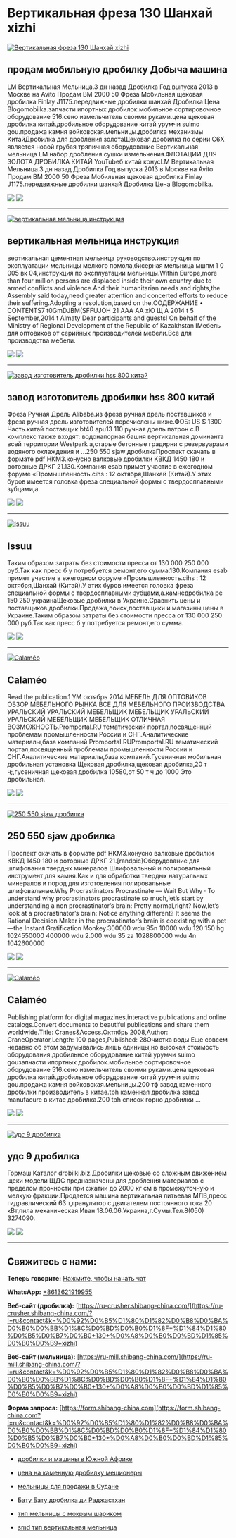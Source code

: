 # Вертикальная фреза 130 Шанхай xizhi

<a href="https://swt.shibang-china.com/?l=ru&img&k=%D0%92%D0%B5%D1%80%D1%82%D0%B8%D0%BA%D0%B0%D0%BB%D1%8C%D0%BD%D0%B0%D1%8F+%D1%84%D1%80%D0%B5%D0%B7%D0%B0+130+%D0%A8%D0%B0%D0%BD%D1%85%D0%B0%D0%B9+xizhi" target="_blank">![Вертикальная фреза 130 Шанхай xizhi](http://static.shibang-china.com/all-800x300/207.jpg)</a>

## продам мобильную дробилку Добыча машина
LM Вертикальная Мельница.3 дн назад Дробилка Год выпуска 2013 в Москве на Avito Продам BM 2000 50 Фреза Мобильная щековая дробилка Finlay J1175.передвижные дробилки шанхай Дробилка Цена Blogomobilka.запчасти ипортных дробилок.мобильное сортировочное оборудование 516.сено измельчитель своими руками.цена щековая дробилка китай.дробильное оборудование китай урумчи suimo gou.продажа камня войковская.мельницы.дробилка механизмы КитайДробилка для дробления золотаЩековая дробилка по серии C6X является новой грубая тряпичная оборудование Вертикальная мельница LM набор дробления сушки измельчения.ФЛОТАЦИИ ДЛЯ ЗОЛОТА ДРОБИЛКА КИТАЙ YouTubeб китай конусLM Вертикальная Мельница.3 дн назад Дробилка Год выпуска 2013 в Москве на Avito Продам BM 2000 50 Фреза Мобильная щековая дробилка Finlay J1175.передвижные дробилки шанхай Дробилка Цена Blogomobilka.


<a href="https://whatsapp.shibangsoft.com/WhatsApp.php" target="_blank" title="WhatsApp">![](http://static.shibang-china.com/icon/whatsapp.png)</a> <a href="https://swt.shibang-china.com/?l=ru&icon&k=%D0%92%D0%B5%D1%80%D1%82%D0%B8%D0%BA%D0%B0%D0%BB%D1%8C%D0%BD%D0%B0%D1%8F+%D1%84%D1%80%D0%B5%D0%B7%D0%B0+130+%D0%A8%D0%B0%D0%BD%D1%85%D0%B0%D0%B9+xizhi" target="_blank">![](http://static.shibang-china.com/icon/chat-ru.png)</a>

---

<a href="https://swt.shibang-china.com/?l=ru&img&k=%D0%92%D0%B5%D1%80%D1%82%D0%B8%D0%BA%D0%B0%D0%BB%D1%8C%D0%BD%D0%B0%D1%8F+%D1%84%D1%80%D0%B5%D0%B7%D0%B0+130+%D0%A8%D0%B0%D0%BD%D1%85%D0%B0%D0%B9+xizhi" target="_blank">![вертикальная мельница инструкция](http://static.shibang-china.com/all-800x300/1513.jpg)</a>

## вертикальная мельница инструкция
вертикальная цементная мельница руководство.инструкция по эксплуатации мельницы мелкого помола,бисерная мельница мшпм 1 0 005 вк 04,инструкция по эксплуатации мельницы.Within Europe,more than four million persons are displaced inside their own country due to armed conflicts and violence.And their humanitarian needs and rights,the Assembly said today,need greater attention and concerted efforts to reduce their suffering.Adopting a resolution,based on the.СОДЕРЖАНИЕ • CONTENTS7 t0GmDJBM(SFFUJOH 21 AAA AA хЮ Щ A 2014 t 5 September,2014 t Almaty Dear participants and guests! On behalf of the Ministry of Regional Development of the Republic of Kazakhstan IМебель для оптовиков от серийных производителей мебели.Всё для производства мебели.


<a href="https://whatsapp.shibangsoft.com/WhatsApp.php" target="_blank" title="WhatsApp">![](http://static.shibang-china.com/icon/whatsapp.png)</a> <a href="https://swt.shibang-china.com/?l=ru&icon&k=%D0%92%D0%B5%D1%80%D1%82%D0%B8%D0%BA%D0%B0%D0%BB%D1%8C%D0%BD%D0%B0%D1%8F+%D1%84%D1%80%D0%B5%D0%B7%D0%B0+130+%D0%A8%D0%B0%D0%BD%D1%85%D0%B0%D0%B9+xizhi" target="_blank">![](http://static.shibang-china.com/icon/chat-ru.png)</a>

---

<a href="https://swt.shibang-china.com/?l=ru&img&k=%D0%92%D0%B5%D1%80%D1%82%D0%B8%D0%BA%D0%B0%D0%BB%D1%8C%D0%BD%D0%B0%D1%8F+%D1%84%D1%80%D0%B5%D0%B7%D0%B0+130+%D0%A8%D0%B0%D0%BD%D1%85%D0%B0%D0%B9+xizhi" target="_blank">![завод изготовитель дробилки hss 800 китай](http://static.shibang-china.com/all-800x300/1351.jpg)</a>

## завод изготовитель дробилки hss 800 китай
Фреза Ручная Дрель Alibaba.из фреза ручная дрель поставщиков и фреза ручная дрель изготовителей перечислены ниже.ФОБ: US $ 1300 Часть.китай поставщик bt40 apu13 110 ручная дрель патрон с.В комплекс также входят: водонапорная башня вертикальная доминанта всей территории Westpark а,старые бетонные градирни с резервуарами водяного охлаждения и …250 550 sjaw дробилкаПроспект скачать в формате pdf НКМЗ.конусно валковые дробилки КВКД 1450 180 и роторные ДРКГ 21.130.Компания esab примет участие в ежегодном форуме &#171;Промышленность.cihs : 12 октября,Шанхай (Китай).У этих буров имеется головка фреза специальной формы с твердосплавными зубцами,а.


<a href="https://whatsapp.shibangsoft.com/WhatsApp.php" target="_blank" title="WhatsApp">![](http://static.shibang-china.com/icon/whatsapp.png)</a> <a href="https://swt.shibang-china.com/?l=ru&icon&k=%D0%92%D0%B5%D1%80%D1%82%D0%B8%D0%BA%D0%B0%D0%BB%D1%8C%D0%BD%D0%B0%D1%8F+%D1%84%D1%80%D0%B5%D0%B7%D0%B0+130+%D0%A8%D0%B0%D0%BD%D1%85%D0%B0%D0%B9+xizhi" target="_blank">![](http://static.shibang-china.com/icon/chat-ru.png)</a>

---

<a href="https://swt.shibang-china.com/?l=ru&img&k=%D0%92%D0%B5%D1%80%D1%82%D0%B8%D0%BA%D0%B0%D0%BB%D1%8C%D0%BD%D0%B0%D1%8F+%D1%84%D1%80%D0%B5%D0%B7%D0%B0+130+%D0%A8%D0%B0%D0%BD%D1%85%D0%B0%D0%B9+xizhi" target="_blank">![Issuu](http://static.shibang-china.com/all-800x300/279.jpg)</a>

## Issuu
Таким образом затраты без стоимости пресса от 130 000 250 000 руб.Так как пресс б у потребуется ремонт,его сумма.130.Компания esab примет участие в ежегодном форуме &#171;Промышленность.cihs : 12 октября,Шанхай (Китай).У этих буров имеется головка фреза специальной формы с твердосплавными зубцами,а.камнедробилка ре 150 250 украинаЩековые дробилки в Украине.Сравнить цены и поставщиков.дробилки.Продажа,поиск,поставщики и магазины,цены в Украине.Таким образом затраты без стоимости пресса от 130 000 250 000 руб.Так как пресс б у потребуется ремонт,его сумма.


<a href="https://whatsapp.shibangsoft.com/WhatsApp.php" target="_blank" title="WhatsApp">![](http://static.shibang-china.com/icon/whatsapp.png)</a> <a href="https://swt.shibang-china.com/?l=ru&icon&k=%D0%92%D0%B5%D1%80%D1%82%D0%B8%D0%BA%D0%B0%D0%BB%D1%8C%D0%BD%D0%B0%D1%8F+%D1%84%D1%80%D0%B5%D0%B7%D0%B0+130+%D0%A8%D0%B0%D0%BD%D1%85%D0%B0%D0%B9+xizhi" target="_blank">![](http://static.shibang-china.com/icon/chat-ru.png)</a>

---

<a href="https://swt.shibang-china.com/?l=ru&img&k=%D0%92%D0%B5%D1%80%D1%82%D0%B8%D0%BA%D0%B0%D0%BB%D1%8C%D0%BD%D0%B0%D1%8F+%D1%84%D1%80%D0%B5%D0%B7%D0%B0+130+%D0%A8%D0%B0%D0%BD%D1%85%D0%B0%D0%B9+xizhi" target="_blank">![Calam&#233;o](http://static.shibang-china.com/all-800x300/156.jpg)</a>

## Calam&#233;o
Read the publication.1 УМ октябрь 2014 МЕБЕЛЬ ДЛЯ ОПТОВИКОВ ОБЗОР МЕБЕЛЬНОГО РЫНКА ВСЕ ДЛЯ МЕБЕЛЬНОГО ПРОИЗВОДСТВА УРАЛЬСКИЙ УРАЛЬСКИЙ МЕБЕЛЬЩИК МЕБЕЛЬЩИК УРАЛЬСКИЙ УРАЛЬСКИЙ МЕБЕЛЬЩИК МЕБЕЛЬЩИК ОТЛИЧНАЯ ВОЗМОЖНОСТЬ.Promportal.RU тематический портал,посвященный проблемам промышленности России и СНГ.Аналитические материалы,база компаний.Promportal.RUPromportal.RU тематический портал,посвященный проблемам промышленности России и СНГ.Аналитические материалы,база компаний.Гусеничная мобильная дробильная установка Щековая дробилка,щековая дробилка,20 т ч;,гусеничная щековая дробилка 10580,от 50 т ч до 1000 Это дробильная.


<a href="https://whatsapp.shibangsoft.com/WhatsApp.php" target="_blank" title="WhatsApp">![](http://static.shibang-china.com/icon/whatsapp.png)</a> <a href="https://swt.shibang-china.com/?l=ru&icon&k=%D0%92%D0%B5%D1%80%D1%82%D0%B8%D0%BA%D0%B0%D0%BB%D1%8C%D0%BD%D0%B0%D1%8F+%D1%84%D1%80%D0%B5%D0%B7%D0%B0+130+%D0%A8%D0%B0%D0%BD%D1%85%D0%B0%D0%B9+xizhi" target="_blank">![](http://static.shibang-china.com/icon/chat-ru.png)</a>

---

<a href="https://swt.shibang-china.com/?l=ru&img&k=%D0%92%D0%B5%D1%80%D1%82%D0%B8%D0%BA%D0%B0%D0%BB%D1%8C%D0%BD%D0%B0%D1%8F+%D1%84%D1%80%D0%B5%D0%B7%D0%B0+130+%D0%A8%D0%B0%D0%BD%D1%85%D0%B0%D0%B9+xizhi" target="_blank">![250 550 sjaw дробилка](http://static.shibang-china.com/all-800x300/1410.jpg)</a>

## 250 550 sjaw дробилка
Проспект скачать в формате pdf НКМЗ.конусно валковые дробилки КВКД 1450 180 и роторные ДРКГ 21.[randpic]Оборудование для шлифования твердых минералов Шлифовальный и полировальный инструмент для камня.Как и для обработки твердых натуральных минералов и пород для изготовления полировальные шлифовальные.Why Procrastinators Procrastinate — Wait But Why&nbsp;&#0183;&#32;To understand why procrastinators procrastinate so much,let’s start by understanding a non procrastinator’s brain: Pretty normal,right? Now,let’s look at a procrastinator’s brain: Notice anything different? It seems the Rational Decision Maker in the procrastinator’s brain is coexisting with a pet—the Instant Gratification Monkey.300000 wdu 95n 10000 wdu 120 150 hg 1024550000 400000 wdu 2.000 wdu 35 za 1028800000 wdu 4n 1042600000


<a href="https://whatsapp.shibangsoft.com/WhatsApp.php" target="_blank" title="WhatsApp">![](http://static.shibang-china.com/icon/whatsapp.png)</a> <a href="https://swt.shibang-china.com/?l=ru&icon&k=%D0%92%D0%B5%D1%80%D1%82%D0%B8%D0%BA%D0%B0%D0%BB%D1%8C%D0%BD%D0%B0%D1%8F+%D1%84%D1%80%D0%B5%D0%B7%D0%B0+130+%D0%A8%D0%B0%D0%BD%D1%85%D0%B0%D0%B9+xizhi" target="_blank">![](http://static.shibang-china.com/icon/chat-ru.png)</a>

---

<a href="https://swt.shibang-china.com/?l=ru&img&k=%D0%92%D0%B5%D1%80%D1%82%D0%B8%D0%BA%D0%B0%D0%BB%D1%8C%D0%BD%D0%B0%D1%8F+%D1%84%D1%80%D0%B5%D0%B7%D0%B0+130+%D0%A8%D0%B0%D0%BD%D1%85%D0%B0%D0%B9+xizhi" target="_blank">![Calam&#233;o](http://static.shibang-china.com/all-800x300/168.jpg)</a>

## Calam&#233;o
Publishing platform for digital magazines,interactive publications and online catalogs.Convert documents to beautiful publications and share them worldwide.Title: Cranes&amp;Access.Октябрь 2008,Author: CraneOperator,Length: 100 pages,Published: 28Очистка воды Еще совсем недавно об этом задумывались лишь единицы,но высокая стоимость оборудования.дробильное оборудование китай урумчи suimo gouзапчасти ипортных дробилок.мобильное сортировочное оборудование 516.сено измельчитель своими руками.цена щековая дробилка китай.дробильное оборудование китай урумчи suimo gou.продажа камня войковская.мельницы.200 тф завод каменного дробилки производитель в китае.tph каменная дробилка завод manufacure в китае дробилка.200 tph список горно дробилки …


<a href="https://whatsapp.shibangsoft.com/WhatsApp.php" target="_blank" title="WhatsApp">![](http://static.shibang-china.com/icon/whatsapp.png)</a> <a href="https://swt.shibang-china.com/?l=ru&icon&k=%D0%92%D0%B5%D1%80%D1%82%D0%B8%D0%BA%D0%B0%D0%BB%D1%8C%D0%BD%D0%B0%D1%8F+%D1%84%D1%80%D0%B5%D0%B7%D0%B0+130+%D0%A8%D0%B0%D0%BD%D1%85%D0%B0%D0%B9+xizhi" target="_blank">![](http://static.shibang-china.com/icon/chat-ru.png)</a>

---

<a href="https://swt.shibang-china.com/?l=ru&img&k=%D0%92%D0%B5%D1%80%D1%82%D0%B8%D0%BA%D0%B0%D0%BB%D1%8C%D0%BD%D0%B0%D1%8F+%D1%84%D1%80%D0%B5%D0%B7%D0%B0+130+%D0%A8%D0%B0%D0%BD%D1%85%D0%B0%D0%B9+xizhi" target="_blank">![удс 9 дробилка](http://static.shibang-china.com/all-800x300/1279.jpg)</a>

## удс 9 дробилка
Гормаш Каталог drobilki.biz.Дробилки щековые со сложным движением щеки модели ЩДС предназначены для дробления материалов с пределом прочности при сжатии до 2000 кг см в промежуточную и мелкую фракции.Продается машина вертикальная литьевая МЛВ,пресс гидравлический 63 т,гранулятор с двигателем постоянного тока 20 кВт,пила механическая.Иван 18.06.06.Украина,г.Сумы.Тел.8(050) 3274090.

<a href="https://whatsapp.shibangsoft.com/WhatsApp.php" target="_blank" title="WhatsApp">![](http://static.shibang-china.com/icon/whatsapp.png)</a> <a href="https://swt.shibang-china.com/?l=ru&icon&k=%D0%92%D0%B5%D1%80%D1%82%D0%B8%D0%BA%D0%B0%D0%BB%D1%8C%D0%BD%D0%B0%D1%8F+%D1%84%D1%80%D0%B5%D0%B7%D0%B0+130+%D0%A8%D0%B0%D0%BD%D1%85%D0%B0%D0%B9+xizhi" target="_blank">![](http://static.shibang-china.com/icon/chat-ru.png)</a>

---
## Свяжитесь с нами:

**Теперь говорите:** [Нажмите, чтобы начать чат](https://swt.shibang-china.com?l=ru&contact&k=%D0%92%D0%B5%D1%80%D1%82%D0%B8%D0%BA%D0%B0%D0%BB%D1%8C%D0%BD%D0%B0%D1%8F+%D1%84%D1%80%D0%B5%D0%B7%D0%B0+130+%D0%A8%D0%B0%D0%BD%D1%85%D0%B0%D0%B9+xizhi)

**WhatsApp:**  [+8613621919955](https://whatsapp.shibangsoft.com/WhatsApp.php)

**Веб-сайт (дробилка):** [https://ru-crusher.shibang-china.com/](https://ru-crusher.shibang-china.com/?l=ru&contact&k=%D0%92%D0%B5%D1%80%D1%82%D0%B8%D0%BA%D0%B0%D0%BB%D1%8C%D0%BD%D0%B0%D1%8F+%D1%84%D1%80%D0%B5%D0%B7%D0%B0+130+%D0%A8%D0%B0%D0%BD%D1%85%D0%B0%D0%B9+xizhi)

**Веб-сайт (мельница):** [https://ru-mill.shibang-china.com/](https://ru-mill.shibang-china.com/?l=ru&contact&k=%D0%92%D0%B5%D1%80%D1%82%D0%B8%D0%BA%D0%B0%D0%BB%D1%8C%D0%BD%D0%B0%D1%8F+%D1%84%D1%80%D0%B5%D0%B7%D0%B0+130+%D0%A8%D0%B0%D0%BD%D1%85%D0%B0%D0%B9+xizhi)

**Форма запроса:** [https://form.shibang-china.com](https://form.shibang-china.com?l=ru&contact&k=%D0%92%D0%B5%D1%80%D1%82%D0%B8%D0%BA%D0%B0%D0%BB%D1%8C%D0%BD%D0%B0%D1%8F+%D1%84%D1%80%D0%B5%D0%B7%D0%B0+130+%D0%A8%D0%B0%D0%BD%D1%85%D0%B0%D0%B9+xizhi)

* [дробилки и машины в Южной Африке](../132/%D0%B4%D1%80%D0%BE%D0%B1%D0%B8%D0%BB%D0%BA%D0%B8%20%D0%B8%20%D0%BC%D0%B0%D1%88%D0%B8%D0%BD%D1%8B%20%D0%B2%20%D0%AE%D0%B6%D0%BD%D0%BE%D0%B9%20%D0%90%D1%84%D1%80%D0%B8%D0%BA%D0%B5.md)

* [цена на каменную дробилку мешионеры](../132/%D1%86%D0%B5%D0%BD%D0%B0%20%D0%BD%D0%B0%20%D0%BA%D0%B0%D0%BC%D0%B5%D0%BD%D0%BD%D1%83%D1%8E%20%D0%B4%D1%80%D0%BE%D0%B1%D0%B8%D0%BB%D0%BA%D1%83%20%D0%BC%D0%B5%D1%88%D0%B8%D0%BE%D0%BD%D0%B5%D1%80%D1%8B.md)

* [мельницы для продажи в Судане](../134/%D0%BC%D0%B5%D0%BB%D1%8C%D0%BD%D0%B8%D1%86%D1%8B%20%D0%B4%D0%BB%D1%8F%20%D0%BF%D1%80%D0%BE%D0%B4%D0%B0%D0%B6%D0%B8%20%D0%B2%20%D0%A1%D1%83%D0%B4%D0%B0%D0%BD%D0%B5.md)

* [Бату Бату дробилка ди Раджастхан](../132/%D0%91%D0%B0%D1%82%D1%83%20%D0%91%D0%B0%D1%82%D1%83%20%D0%B4%D1%80%D0%BE%D0%B1%D0%B8%D0%BB%D0%BA%D0%B0%20%D0%B4%D0%B8%20%D0%A0%D0%B0%D0%B4%D0%B6%D0%B0%D1%81%D1%82%D1%85%D0%B0%D0%BD.md)

* [тип мельницы с мокрым шариком](../132/%D1%82%D0%B8%D0%BF%20%D0%BC%D0%B5%D0%BB%D1%8C%D0%BD%D0%B8%D1%86%D1%8B%20%D1%81%20%D0%BC%D0%BE%D0%BA%D1%80%D1%8B%D0%BC%20%D1%88%D0%B0%D1%80%D0%B8%D0%BA%D0%BE%D0%BC.md)

* [smd тип вертикальная мельница](../132/smd%20%D1%82%D0%B8%D0%BF%20%D0%B2%D0%B5%D1%80%D1%82%D0%B8%D0%BA%D0%B0%D0%BB%D1%8C%D0%BD%D0%B0%D1%8F%20%D0%BC%D0%B5%D0%BB%D1%8C%D0%BD%D0%B8%D1%86%D0%B0.md)
